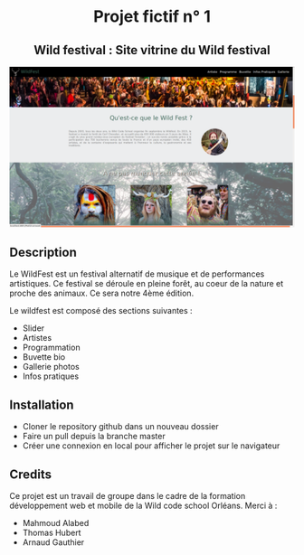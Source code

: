 <h1 align="center">Projet fictif n° 1</h1> 
<h2 align="center">Wild festival : Site vitrine du Wild festival</h2> 
<img src="img/screen.png" alt="Image site wildfest" />

<h2>Description</h2>
<p>Le WildFest est un festival alternatif de musique et de performances artistiques. Ce festival se déroule en pleine forêt, au coeur de la nature et proche des animaux. Ce sera notre 4ème édition.<p>
<p>Le wildfest est composé des sections suivantes :</p>
<ul>
  <li>Slider</li>
  <li>Artistes</li>
  <li>Programmation</li>
  <li>Buvette bio</li>
  <li>Gallerie photos</li>
  <li>Infos pratiques</li>
</ul>

<h2>Installation</h2>
<ul>
  <li>Cloner le repository github dans un nouveau dossier</li>
  <li>Faire un pull depuis la branche master</li>
  <li>Créer une connexion en local pour afficher le projet sur le navigateur</li>
</ul>

<h2>Credits</h2>
Ce projet est un travail de groupe dans le cadre de la formation développement web et mobile de la Wild code school Orléans.
Merci à :
<ul>
  <li>Mahmoud Alabed</li>
  <li><a>Thomas Hubert</li>
  <li>Arnaud Gauthier</li>
</ul>
